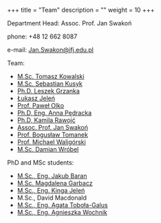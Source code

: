 +++
title = "Team"
description = ""
weight = 10
+++

Department Head: Assoc. Prof. Jan Swakoń

phone: +48 12 662 8087

e-mail: Jan.Swakon@ifj.edu.pl


Team:

  * [M.Sc. Tomasz Kowalski](https://www.ifj.edu.pl/phone/ed_person.php?id=1149&lang=en)
  * [M.Sc. Sebastian Kusyk](https://www.ifj.edu.pl/phone/ed_person.php?id=1146&lang=en)
  * [Ph.D. Leszek Grzanka](https://www.ifj.edu.pl/phone/ed_person.php?id=141&lang=en)
  * [Łukasz Jeleń](https://www.ifj.edu.pl/phone/ed_person.php?id=1035&ng=en)
  * [Prof. Paweł Olko](https://www.ifj.edu.pl/phone/ed_person.php?id=382&lang=en)
  * [Ph.D, Eng. Anna Pędracka](https://www.ifj.edu.pl/phone/ed_person.php?id=673&lang=en)
  * [Ph.D, Kamila Rawojć](https://www.ifj.edu.pl/phone/ed_person.php?id=1066&lang=en)
  * [Assoc. Prof. Jan Swakoń](https://www.ifj.edu.pl/phone/ed_person.php?id=497&lang=en)
  * [Prof. Bogusław Tomanek](https://www.ifj.edu.pl/phone/ed_person.php?id=717&lang=en)
  * [Prof. Michael Waligórski](https://www.ifj.edu.pl/phone/ed_person.php?id=548&lang=en)
  * [M.Sc. Damian Wróbel](https://www.ifj.edu.pl/phone/ed_person.php?id=1148&lang=en)

  
PhD and MSc students:

  * [M.Sc., Eng. Jakub Baran](https://www.ifj.edu.pl/phone/ed_person.php?id=960&lang=en)
  * [M.Sc. Magdalena Garbacz](https://www.ifj.edu.pl/phone/ed_person.php?id=926&lang=en)
  * [M.Sc., Eng. Kinga Jeleń](https://www.ifj.edu.pl/phone/ed_person.php?id=924&ng=en)
  * M.Sc., David Macdonald
  * [M.Sc., Eng. Agata Toboła-Galus](https://www.ifj.edu.pl/phone/ed_person.php?id=833&lang=en)
  * [M.Sc., Eng. Agnieszka Wochnik](https://www.ifj.edu.pl/phone/ed_person.php?id=925&lang=en)
